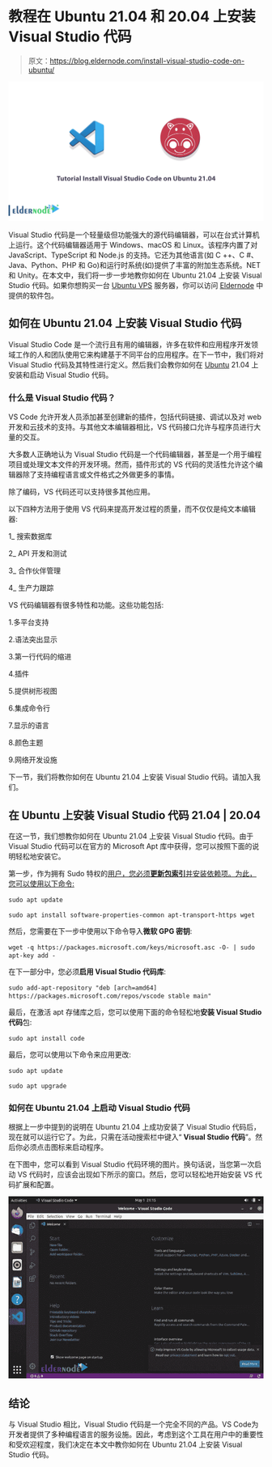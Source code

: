 # 教程在 Ubuntu 21.04 和 20.04 上安装 Visual Studio 代码

> 原文：<https://blog.eldernode.com/install-visual-studio-code-on-ubuntu/>

![Tutorial Install Visual Studio Code on Ubuntu 21.04](img/1367e6a35b95f1f07c09c411ae8118bf.png)

Visual Studio 代码是一个轻量级但功能强大的源代码编辑器，可以在台式计算机上运行。这个代码编辑器适用于 Windows、macOS 和 Linux。该程序内置了对 JavaScript、TypeScript 和 Node.js 的支持。它还为其他语言(如 C ++、C #、Java、Python、PHP 和 Go)和运行时系统(如)提供了丰富的附加生态系统。NET 和 Unity。在本文中，我们将一步一步地教你如何在 Ubuntu 21.04 上安装 Visual Studio 代码。如果你想购买一台 [Ubuntu VPS](https://eldernode.com/ubuntu-vps/) 服务器，你可以访问 [Eldernode](https://eldernode.com/) 中提供的软件包。

## **如何在 Ubuntu 21.04 上安装 Visual Studio 代码**

Visual Studio Code 是一个流行且有用的编辑器，许多在软件和应用程序开发领域工作的人和团队使用它来构建基于不同平台的应用程序。在下一节中，我们将对 Visual Studio 代码及其特性进行定义。然后我们会教你如何在 [Ubuntu](https://blog.eldernode.com/tag/ubuntu/) 21.04 上安装和启动 Visual Studio 代码。

### **什么是 Visual Studio 代码？**

VS Code 允许开发人员添加甚至创建新的插件，包括代码链接、调试以及对 web 开发和云技术的支持。与其他文本编辑器相比，VS 代码接口允许与程序员进行大量的交互。

大多数人正确地认为 Visual Studio 代码是一个代码编辑器，甚至是一个用于编程项目或处理文本文件的开发环境。然而，插件形式的 VS 代码的灵活性允许这个编辑器除了支持编程语言或文件格式之外做更多的事情。

除了编码，VS 代码还可以支持很多其他应用。

以下四种方法用于使用 VS 代码来提高开发过程的质量，而不仅仅是纯文本编辑器:

1_ 搜索数据库

2_ API 开发和测试

3_ 合作伙伴管理

4_ 生产力跟踪

VS 代码编辑器有很多特性和功能。这些功能包括:

1.多平台支持

2.语法突出显示

3.第一行代码的缩进

4.插件

5.提供树形视图

6.集成命令行

7.显示的语言

8.颜色主题

9.网络开发设施

下一节，我们将教你如何在 Ubuntu 21.04 上安装 Visual Studio 代码。请加入我们。

## **在 Ubuntu 上安装 Visual Studio 代码 21.04 | 20.04**

在这一节，我们想教你如何在 Ubuntu 21.04 上安装 Visual Studio 代码。由于 Visual Studio 代码可以在官方的 Microsoft Apt 库中获得，您可以按照下面的说明轻松地安装它。

第一步，作为拥有 Sudo 特权的[用户，您必须**更新包索引**并安装依赖项。为此，您可以使用以下命令:](https://blog.eldernode.com/sudo-privileges-for-user-in-ubuntu-20-10/)

```
sudo apt update
```

```
sudo apt install software-properties-common apt-transport-https wget
```

然后，您需要在下一步中使用以下命令导入**微软 GPG 密钥**:

```
wget -q https://packages.microsoft.com/keys/microsoft.asc -O- | sudo apt-key add -
```

在下一部分中，您必须**启用 Visual Studio 代码库**:

```
sudo add-apt-repository "deb [arch=amd64] https://packages.microsoft.com/repos/vscode stable main"
```

最后，在激活 apt 存储库之后，您可以使用下面的命令轻松地**安装 Visual Studio 代码**包:

```
sudo apt install code
```

最后，您可以使用以下命令来应用更改:

```
sudo apt update
```

```
sudo apt upgrade
```

### **如何在 Ubuntu 21.04 上启动 Visual Studio 代码**

根据上一步中提到的说明在 Ubuntu 21.04 上成功安装了 Visual Studio 代码后，现在就可以运行它了。为此，只需在活动搜索栏中键入“ **Visual Studio 代码**”。然后你必须点击图标来启动程序。

在下图中，您可以看到 Visual Studio 代码环境的图片。换句话说，当您第一次启动 VS 代码时，应该会出现如下所示的窗口。然后，您可以轻松地开始安装 VS 代码扩展和配置。

![Visual Studio Code environment](img/512e97f9b49be3961fd61c938a1e3b7a.png)

## 结论

与 Visual Studio 相比，Visual Studio 代码是一个完全不同的产品。VS Code‌为开发者提供了多种编程语言的服务设施。因此，考虑到这个工具在用户中的重要性和受欢迎程度，我们决定在本文中教你如何在 Ubuntu 21.04 上安装 Visual Studio 代码。